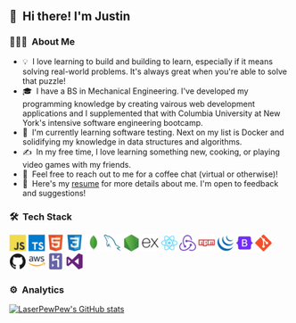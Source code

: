 ## 👋 &nbsp;Hi there! I'm Justin

### 👨🏻‍💻 &nbsp;About Me

- 💡 &nbsp;I love learning to build and building to learn, especially if it means solving real-world problems. It's always great when you're able to solve that puzzle!
-  🎓 &nbsp;I have a BS in Mechanical Engineering. I've developed my programming knowledge by creating vairous web development applications and I supplemented that with Columbia University at New York's intensive software engineering bootcamp.
-  🌱 &nbsp;I'm currently learning software testing. Next on my list is Docker and solidifying my knowledge in data structures and algorithms.
- ✍️ &nbsp;In my free time, I love learning something new, cooking, or playing video games with my friends.
- 💬 &nbsp;Feel free to reach out to me for a coffee chat (virtual or otherwise)!
- 📄 &nbsp;Here's my [resume](https://justinramirez.vercel.app/cv) for more details about me. I'm open to feedback and suggestions!

### 🛠 &nbsp;Tech Stack

<p align = "left">
    <img src="https://raw.githubusercontent.com/devicons/devicon/master/icons/javascript/javascript-original.svg" alt="JavaScript" width="30" height="30" title="JavaScript" />
    <img src="https://raw.githubusercontent.com/devicons/devicon/master/icons/typescript/typescript-original.svg" alt="TypeScript" width="30" height="30" title="TypeScript" />
    <img src="https://raw.githubusercontent.com/devicons/devicon/master/icons/html5/html5-original.svg" alt="HTML" width="30" height="30" title="HTML" />
    <img src="https://raw.githubusercontent.com/devicons/devicon/master/icons/css3/css3-original.svg" alt="CSS" width="30" height="30" title="CSS" />
    <img src="https://raw.githubusercontent.com/devicons/devicon/master/icons/mongodb/mongodb-original.svg" alt="MongoDB" width="30" height="30" title="MongoDB" />
    <img src="https://raw.githubusercontent.com/devicons/devicon/master/icons/mysql/mysql-original.svg" alt="MySQL" width="30" height="30" title="MySQL" />
    <img src="https://raw.githubusercontent.com/devicons/devicon/master/icons/nodejs/nodejs-original.svg" alt="Node.js" width="30" height="30" title="Node.js" />
    <img src="https://raw.githubusercontent.com/devicons/devicon/master/icons/express/express-original.svg" alt="Express.js" width="30" height="30" title="Express.js" />
    <img src="https://raw.githubusercontent.com/devicons/devicon/master/icons/react/react-original.svg" alt="React.js" width="30" height="30" title="React.js" />
    <img src="https://raw.githubusercontent.com/devicons/devicon/master/icons/redux/redux-original.svg" alt="Redux" width="30" height="30" title="Redux" />
    <img src="https://raw.githubusercontent.com/devicons/devicon/master/icons/npm/npm-original-wordmark.svg" alt="NPM" width="30" height="30" title="NPM" />
    <img src="https://raw.githubusercontent.com/devicons/devicon/master/icons/jquery/jquery-original.svg" alt="jQuery" width="30" height="30" title="jQuery" />
    <img src="https://raw.githubusercontent.com/devicons/devicon/master/icons/bootstrap/bootstrap-plain.svg" alt="Bootstrap" width="30" height="30" title="Bootstrap" />
    <img src="https://raw.githubusercontent.com/devicons/devicon/master/icons/git/git-original.svg" alt="Git" width="30" height="30" title="Git" />
    <img src="https://raw.githubusercontent.com/devicons/devicon/master/icons/github/github-original.svg" alt="GitHub" width="30" height="30" title="GitHub" />
    <img src="https://raw.githubusercontent.com/devicons/devicon/master/icons/amazonwebservices/amazonwebservices-original.svg" alt="Amazon Web Services" width="30" height="30" title="Amazon Web Services" />
    <img src="https://raw.githubusercontent.com/devicons/devicon/master/icons/heroku/heroku-plain.svg" alt="Heroku" width="30" height="30" title="Heroku" />
    <img src="https://raw.githubusercontent.com/devicons/devicon/master/icons/visualstudio/visualstudio-plain.svg" alt="VS Code" width="30" height="30" title="Visual Studio Code" />
    </p>
 
### ⚙️ &nbsp;Analytics

[![LaserPewPew's GitHub stats](https://github-readme-stats.vercel.app/api?username=LaserPewPew)](https://github.com/LaserPewPew/github-readme-stats)

